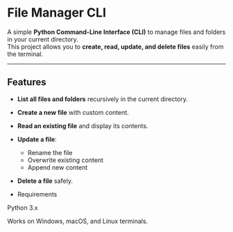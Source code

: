 # File Manager CLI

A simple **Python Command-Line Interface (CLI)** to manage files and folders in your current directory.  
This project allows you to **create, read, update, and delete files** easily from the terminal.

---

## Features

- **List all files and folders** recursively in the current directory.
- **Create a new file** with custom content.
- **Read an existing file** and display its contents.
- **Update a file**:
  - Rename the file
  - Overwrite existing content
  - Append new content
- **Delete a file** safely.

- Requirements

Python 3.x

Works on Windows, macOS, and Linux terminals.
